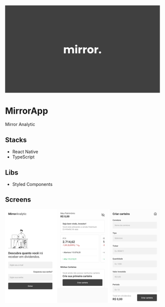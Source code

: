 ![App Cover](.github/cover.png)

# MirrorApp

Mirror Analytic

## Stacks

- React Native
- TypeScript

## Libs

- Styled Components

## Screens

![App Screenshots](.github/screens.png)
